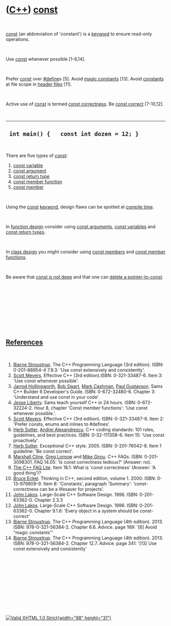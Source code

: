 



 

 

 

 

 

([C++](Cpp.htm)) [const](CppConst.htm)
======================================

 

[const](CppConst.htm) (an abbreviation of 'constant') is a
[keyword](CppKeyword.htm) to ensure read-only operations.

 

Use [const](CppConst.htm) whenever possible \[1-6,14\].

 

Prefer [const](CppConst.htm) over [\#define](CppDefine.htm)s \[5\].
Avoid [magic constants](CppMagicConstant.htm) \[13\]. Avoid
[constants](CppConst.htm) at file scope in [header
files](CppHeaderFile.htm) \[11\].

 

Active use of [const](CppConst.htm) is termed [const
correctness](CppConstCorrect.htm). Be [const
correct](CppConstCorrect.htm) \[7-10,12\].

 

  -------------------------------------------
  ` int main() {   const int dozen = 12; }`
  -------------------------------------------

 

There are five types of [const](CppConst.htm):

1.  [const variable](CppConstVariable.htm)
2.  [const argument](CppConstArgument.htm)
3.  [const return type](CppConstReturnType.htm)
4.  [const member function](CppConstMemberFunction.htm)
5.  [const member](CppConstMember.htm)

 

Using the [const](CppConst.htm) [keyword](CppKeyword.htm), design flaws
can be spotted at [compile time](CppCompileTime.htm).

 

In [function design](CppFunctionDesign.htm) consider using [const
arguments](CppConstArgument.htm), [const
variables](CppConstVariable.htm) and [const return
types](CppConstReturnType.htm).

 

In [class design](CppClassDesign.htm) you might consider using [const
members](CppConstMember.htm) and [const member
functions](CppConstMemberFunction.htm).

 

Be aware that [const is not deep](CppConstIsNotDeep.htm) and that one
can [delete a pointer-to-const](CppDeletePointerToConst.htm).

 

 

 

 

 

[References](CppReferences.htm)
-------------------------------

 

1.  [Bjarne Stroustrup](CppBjarneStroustrup.htm). The C++ Programming
    Language (3rd edition). ISBN: 0-201-88954-4 7.9.3: 'Use const
    extensively and consistently'.
2.  [Scott Meyers](CppScottMeyers.htm). Effective C++ (3rd
    edition).ISBN: 0-321-33487-6. Item 3: 'Use const whenever possible'.
3.  [Jarrod Hollingworth](CppJarrodHollingworth.htm), [Bob
    Swart](CppBobSwart.htm), [Mark Cashman](CppMarkCashman.htm), [Paul
    Gustavson](CppPaulGustavson.htm). Sams C++ Builder 6
    Developer's Guide. ISBN: 0-672-32480-6. Chapter 3: 'Understand and
    use const in your code'.
4.  [Jesse Liberty](CppJesseLiberty.htm). Sams teach yourself C++ in
    24 hours. ISBN: 0-672-32224-2. Hour 8, chapter 'Const member
    functions': 'Use const whenever possible.'.
5.  [Scott Meyers](CppScottMeyers.htm). Effective C++ (3rd edition).
    ISBN: 0-321-33487-6. Item 2: 'Prefer consts, enums and inlines
    to \#defines'.
6.  [Herb Sutter](CppHerbSutter.htm), [Andrei
    Alexandrescu](CppAndreiAlexandrescu.htm). C++ coding standards: 101
    rules, guidelines, and best practices. ISBN: 0-32-111358-6. Item 15:
    'Use const proactively'.
7.  [Herb Sutter](CppHerbSutter.htm). Exceptional C++ style. 2005.
    ISBN: 0-201-76042-8. Item 1 guideline: 'Be const correct'.
8.  [Marshall Cline](CppMarshallCline.htm), [Greg
    Lomow](CppGregLomow.htm) and [Mike Girou](CppMikeGirou.htm).
    C++ FAQs. ISBN: 0-201-3098301. FAQ 14.05: 'Is const correctness
    tedious?' (Answer: no).
9.  [The C++ FAQ
    Lite](http://www.parashift.com/c++-faq-lite/const-correctness.html#faq-18.1).
    Item 18.1: What is 'const correctness' (Answer: 'A good thing')?
10. [Bruce Eckel](CppBruceEckel.htm). Thinking in C++, second edition,
    volume 1. 2000. ISBN: 0-13-979809-9. Item 8: 'Constants', paragraph
    'Summary': 'const-correctness can be a lifesaver for projects'.
11. [John Lakos](CppJohnLakos.htm). Large-Scale C++ Software Design.
    1996. ISBN: 0-201-63362-0. Chapter 2.3.3
12. [John Lakos](CppJohnLakos.htm). Large-Scale C++ Software Design.
    1996. ISBN: 0-201-63362-0. Chapter 9.1.6: 'Every object in a system
    should be const-correct'
13. [Bjarne Stroustrup](CppBjarneStroustrup.htm). The C++ Programming
    Language (4th edition). 2013. ISBN: 978-0-321-56384-2. Chapter 6.6.
    Advice. page 169: '\[6\] Avoid "magic constants"'
14. [Bjarne Stroustrup](CppBjarneStroustrup.htm). The C++ Programming
    Language (4th edition). 2013. ISBN: 978-0-321-56384-2. Chapter 12.7.
    Advice. page 341: '\[13\] Use const extensively and consistently'

 

 

 

 

 





 

[![Valid XHTML 1.0 Strict](valid-xhtml10.png){width="88"
height="31"}](http://validator.w3.org/check?uri=referer)
